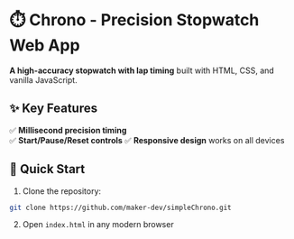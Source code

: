# ⏱️ Chrono - Precision Stopwatch Web App  

**A high-accuracy stopwatch with lap timing** built with HTML, CSS, and vanilla JavaScript.  

## ✨ Key Features  

✅ **Millisecond precision timing**  
✅ **Start/Pause/Reset controls**
✅ **Responsive design** works on all devices  

## 🚀 Quick Start  

1. Clone the repository:  
```bash
git clone https://github.com/maker-dev/simpleChrono.git
```

2. Open `index.html` in any modern browser  
